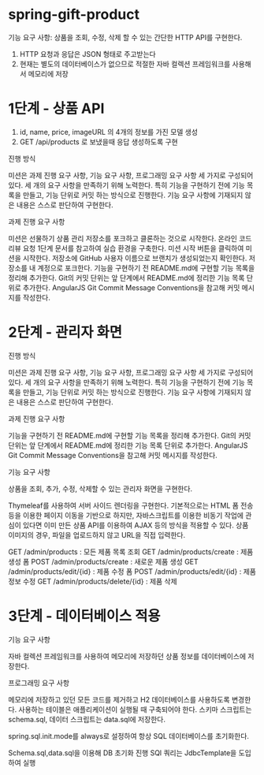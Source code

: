 # spring-gift-product
기능 요구 사항: 상품을 조회, 수정, 삭제 할 수 있는 간단한 HTTP API를 구현한다.

1. HTTP 요청과 응답은 JSON 형태로 주고받는다
2. 현재는 별도의 데이터베이스가 없으므로 적절한 자바 컬렉션 프레임워크를 사용해서 메모리에 저장

# 1단계 - 상품 API

1. id, name, price, imageURL 의 4개의 정보를 가진 모델 생성
2. GET /api/products 로 보냈을때 응답 생성하도록 구현 

진행 방식

미션은 과제 진행 요구 사항, 기능 요구 사항, 프로그래밍 요구 사항 세 가지로 구성되어 있다.
세 개의 요구 사항을 만족하기 위해 노력한다. 특히 기능을 구현하기 전에 기능 목록을 만들고, 기능 단위로 커밋 하는 방식으로 진행한다.
기능 요구 사항에 기재되지 않은 내용은 스스로 판단하여 구현한다.

과제 진행 요구 사항

미션은 선물하기 상품 관리 저장소를 포크하고 클론하는 것으로 시작한다.
온라인 코드 리뷰 요청 1단계 문서를 참고하여 실습 환경을 구축한다.
미션 시작 버튼을 클릭하여 미션을 시작한다.
저장소에 GitHub 사용자 이름으로 브랜치가 생성되었는지 확인한다.
저장소를 내 계정으로 포크한다.
기능을 구현하기 전 README.md에 구현할 기능 목록을 정리해 추가한다.
Git의 커밋 단위는 앞 단계에서 README.md에 정리한 기능 목록 단위로 추가한다.
AngularJS Git Commit Message Conventions을 참고해 커밋 메시지를 작성한다.

# 2단계 - 관리자 화면 
진행 방식

미션은 과제 진행 요구 사항, 기능 요구 사항, 프로그래밍 요구 사항 세 가지로 구성되어 있다.
세 개의 요구 사항을 만족하기 위해 노력한다. 특히 기능을 구현하기 전에 기능 목록을 만들고, 기능 단위로 커밋 하는 방식으로 진행한다.
기능 요구 사항에 기재되지 않은 내용은 스스로 판단하여 구현한다.

과제 진행 요구 사항

기능을 구현하기 전 README.md에 구현할 기능 목록을 정리해 추가한다.
Git의 커밋 단위는 앞 단계에서 README.md에 정리한 기능 목록 단위로 추가한다.
AngularJS Git Commit Message Conventions을 참고해 커밋 메시지를 작성한다.

기능 요구 사항

상품을 조회, 추가, 수정, 삭제할 수 있는 관리자 화면을 구현한다.

Thymeleaf를 사용하여 서버 사이드 렌더링을 구현한다.
기본적으로는 HTML 폼 전송 등을 이용한 페이지 이동을 기반으로 하지만, 자바스크립트를 이용한 비동기 작업에 관심이 있다면 이미 만든 상품 API를 이용하여 AJAX 등의 방식을 적용할 수 있다.
상품 이미지의 경우, 파일을 업로드하지 않고 URL을 직접 입력한다.

GET /admin/products : 모든 제품 목록 조회
GET /admin/products/create : 제품 생성 폼
POST /admin/products/create : 새로운 제품 생성
GET /admin/products/edit/{id} : 제품 수정 폼
POST /admin/products/edit/{id} : 제품 정보 수정
GET /admin/products/delete/{id} : 제품 삭제
# 3단계 - 데이터베이스 적용
기능 요구 사항

자바 컬렉션 프레임워크를 사용하여 메모리에 저장하던 상품 정보를 데이터베이스에 저장한다.

프로그래밍 요구 사항

메모리에 저장하고 있던 모든 코드를 제거하고 H2 데이터베이스를 사용하도록 변경한다.
사용하는 테이블은 애플리케이션이 실행될 때 구축되어야 한다.
스키마 스크립트는 schema.sql, 데이터 스크립트는 data.sql에 저장한다.

spring.sql.init.mode를 always로 설정하여 항상 SQL 데이터베이스를 초기화한다.

Schema.sql,data.sql을 이용해 DB 초기화 진행 
SQl 쿼리는 JdbcTemplate을 도입하여 실행